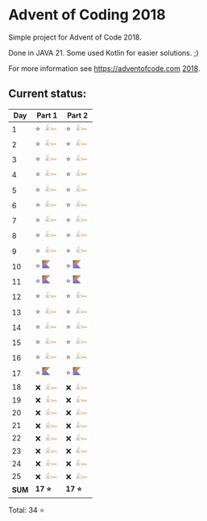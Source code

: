 # Advent of Coding 2018

Simple project for Advent of Code 2018.

Done in JAVA 21. Some used Kotlin for easier solutions. ;)

For more information see https://adventofcode.com [2018](https://adventofcode.com/2018).

## Current status:

| Day     | Part 1                         | Part 2                         |
|---------|--------------------------------|--------------------------------|
| 1       | ⭐ ![JAVA](../img/java.png)     | ⭐ ![JAVA](../img/java.png)     |
| 2       | ⭐ ![JAVA](../img/java.png)     | ⭐ ![JAVA](../img/java.png)     |
| 3       | ⭐ ![JAVA](../img/java.png)     | ⭐ ![JAVA](../img/java.png)     |
| 4       | ⭐ ![JAVA](../img/java.png)     | ⭐ ![JAVA](../img/java.png)     |
| 5       | ⭐ ![JAVA](../img/java.png)     | ⭐ ![JAVA](../img/java.png)     |
| 6       | ⭐ ![JAVA](../img/java.png)     | ⭐ ![JAVA](../img/java.png)     |
| 7       | ⭐ ![JAVA](../img/java.png)     | ⭐ ![JAVA](../img/java.png)     |
| 8       | ⭐ ![JAVA](../img/java.png)     | ⭐ ![JAVA](../img/java.png)     |
| 9       | ⭐ ![JAVA](../img/java.png)     | ⭐ ![JAVA](../img/java.png)     |
| 10      | ⭐ ![Kotlin](../img/kotlin.png) | ⭐ ![Kotlin](../img/kotlin.png) |
| 11      | ⭐ ![Kotlin](../img/kotlin.png) | ⭐ ![Kotlin](../img/kotlin.png) |
| 12      | ⭐ ![JAVA](../img/java.png)     | ⭐ ![JAVA](../img/java.png)     |
| 13      | ⭐ ![JAVA](../img/java.png)     | ⭐ ![JAVA](../img/java.png)     |
| 14      | ⭐ ![JAVA](../img/java.png)     | ⭐ ![JAVA](../img/java.png)     |
| 15      | ⭐ ![JAVA](../img/java.png)     | ⭐ ![JAVA](../img/java.png)     |
| 16      | ⭐ ![JAVA](../img/java.png)     | ⭐ ![JAVA](../img/java.png)     |
| 17      | ⭐ ![Kotlin](../img/kotlin.png) | ⭐ ![Kotlin](../img/kotlin.png) |
| 18      | ❌ ![JAVA](../img/java.png)     | ❌ ![JAVA](../img/java.png)     |
| 19      | ❌ ![JAVA](../img/java.png)     | ❌ ![JAVA](../img/java.png)     |
| 20      | ❌ ![JAVA](../img/java.png)     | ❌ ![JAVA](../img/java.png)     |
| 21      | ❌ ![JAVA](../img/java.png)     | ❌ ![JAVA](../img/java.png)     |
| 22      | ❌ ![JAVA](../img/java.png)     | ❌ ![JAVA](../img/java.png)     |
| 23      | ❌ ![JAVA](../img/java.png)     | ❌ ![JAVA](../img/java.png)     |
| 24      | ❌ ![JAVA](../img/java.png)     | ❌ ![JAVA](../img/java.png)     |
| 25      | ❌ ![JAVA](../img/java.png)     | ❌ ![JAVA](../img/java.png)     |
| **SUM** | **17 ⭐**                       | **17 ⭐**                       |

Total: 34 ⭐
